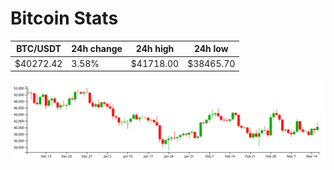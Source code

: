 # Bitcoin Stats

BTC/USDT|24h change|24h high|24h low|
|---|---|---|---|
|$40272.42|3.58%|$41718.00|$38465.70|

<img src="./chart.svg">
